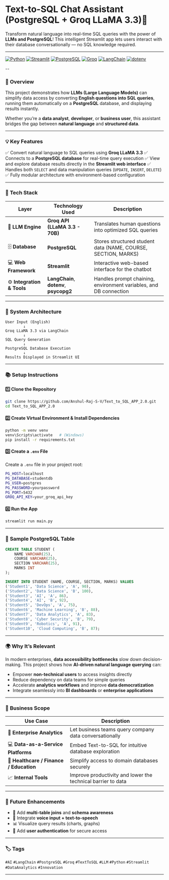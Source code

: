 #  Text-to-SQL Chat Assistant (PostgreSQL + Groq LLaMA 3.3)🧠

Transform natural language into real-time SQL queries with the power of **LLMs and PostgreSQL**!
This intelligent Streamlit app lets users interact with their database conversationally — no SQL knowledge required.

---
[![Python](https://img.shields.io/badge/Python-3.11+-blue.svg)](https://www.python.org/)
[![Streamlit](https://img.shields.io/badge/Streamlit-1.x-orange.svg)](https://streamlit.io)
[![PostgreSQL](https://img.shields.io/badge/PostgreSQL-16.x-blue.svg)](https://www.postgresql.org)
[![Groq](https://img.shields.io/badge/Groq-LLaMA_3.3-purple.svg)](https://groq.com)
[![LangChain](https://img.shields.io/badge/LangChain-Framework-green.svg)](https://www.langchain.com)
[![dotenv](https://img.shields.io/badge/dotenv-Env_Config-lightgrey.svg)](https://pypi.org/project/python-dotenv/)

--
### 🚀 **Overview**

This project demonstrates how **LLMs (Large Language Models)** can simplify data access by converting **English questions into SQL queries**, running them automatically on a **PostgreSQL** database, and displaying results instantly.

Whether you’re a **data analyst**, **developer**, or **business user**, this assistant bridges the gap between **natural language** and **structured data**.

---

### 💡 **Key Features**

✅ Convert natural language to SQL queries using **Groq LLaMA 3.3**
✅ Connects to a **PostgreSQL database** for real-time query execution
✅ View and explore database results directly in the **Streamlit web interface**
✅ Handles both `SELECT` and data manipulation queries (`UPDATE`, `INSERT`, `DELETE`)
✅ Fully modular architecture with environment-based configuration

---

### 🧩 **Tech Stack**

| Layer                      | Technology Used                         | Description                                                       |
| -------------------------- | --------------------------------------- | ----------------------------------------------------------------- |
| 🧠 **LLM Engine**          | **Groq API (LLaMA 3.3 - 70B)**          | Translates human questions into optimized SQL queries             |
| 🗄️ **Database**           | **PostgreSQL**                          | Stores structured student data (NAME, COURSE, SECTION, MARKS)     |
| 💻 **Web Framework**       | **Streamlit**                           | Interactive web-based interface for the chatbot                   |
| ⚙️ **Integration & Tools** | **LangChain**, **dotenv**, **psycopg2** | Handles prompt chaining, environment variables, and DB connection |

---

### 🧪 **System Architecture**

```
User Input (English)
        ↓
Groq LLaMA 3.3 via LangChain
        ↓
SQL Query Generation
        ↓
PostgreSQL Database Execution
        ↓
Results Displayed in Streamlit UI
```

---

### 📚 **Setup Instructions**

#### 1️⃣ Clone the Repository

```bash
git clone https://github.com/Anshul-Raj-S-V/Text_to_SQL_APP_2.0.git
cd Text_to_SQL_APP_2.0
```

#### 2️⃣ Create Virtual Environment & Install Dependencies

```bash
python -m venv venv
venv\Scripts\activate   # (Windows)
pip install -r requirements.txt
```

#### 3️⃣ Create a `.env` File

Create a `.env` file in your project root:

```bash
PG_HOST=localhost
PG_DATABASE=studentdb
PG_USER=postgres
PG_PASSWORD=yourpassword
PG_PORT=5432
GROQ_API_KEY=your_groq_api_key
```

#### 4️⃣ Run the App

```bash
streamlit run main.py
```

---

### 🧮 **Sample PostgreSQL Table**

```sql
CREATE TABLE STUDENT (
    NAME VARCHAR(25),
    COURSE VARCHAR(25),
    SECTION VARCHAR(25),
    MARKS INT
);

INSERT INTO STUDENT (NAME, COURSE, SECTION, MARKS) VALUES
('Student1', 'Data Science', 'A', 90),
('Student2', 'Data Science', 'B', 100),
('Student3', 'AI', 'A', 86),
('Student4', 'AI', 'B', 92),
('Student5', 'DevOps', 'A', 75),
('Student6', 'Machine Learning', 'B', 88),
('Student7', 'Data Analytics', 'A', 83),
('Student8', 'Cyber Security', 'B', 79),
('Student9', 'Robotics', 'A', 91),
('Student10', 'Cloud Computing', 'B', 87);
```

---

### 🌍 **Why It’s Relevant**

In modern enterprises, **data accessibility bottlenecks** slow down decision-making.
This project shows how **AI-driven natural language querying** can:

* Empower **non-technical users** to access insights directly
* Reduce dependency on data teams for simple queries
* Accelerate **analytics workflows** and improve **data democratization**
* Integrate seamlessly into **BI dashboards** or **enterprise applications**

---

### 💼 **Business Scope**

| Use Case                                | Description                                                  |
| --------------------------------------- | ------------------------------------------------------------ |
| 🏢 **Enterprise Analytics**             | Let business teams query company data conversationally       |
| 💻 **Data-as-a-Service Platforms**      | Embed Text-to-SQL for intuitive database exploration         |
| 🧬 **Healthcare / Finance / Education** | Simplify access to domain databases securely                 |
| 📈 **Internal Tools**                   | Improve productivity and lower the technical barrier to data |

---

### 🔮 **Future Enhancements**

* 🧠 Add **multi-table joins** and **schema awareness**
* 🎤 Integrate **voice input + text-to-speech**
* 📊 Visualize query results (charts, graphs)
* 🔐 Add **user authentication** for secure access

---

### 🏷️ **Tags**

`#AI` `#LangChain` `#PostgreSQL` `#Groq` `#TextToSQL`
`#LLM` `#Python` `#Streamlit` `#DataAnalytics` `#Innovation`

---

